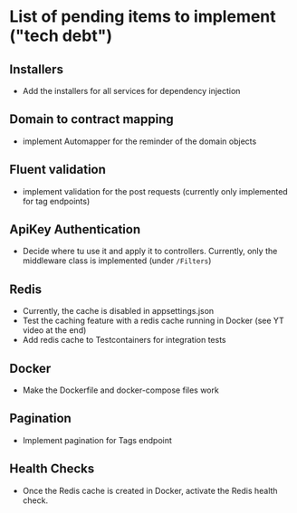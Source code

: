 # List of pending items to implement ("tech debt")

## Installers
- Add the installers for all services for dependency injection

## Domain to contract mapping
- implement Automapper for the reminder of the domain objects

## Fluent validation
- implement validation for the post requests (currently only implemented for tag endpoints)

## ApiKey Authentication
- Decide where tu use it and apply it to controllers. Currently, only the middleware class is implemented (under  `/Filters`)

## Redis
- Currently, the cache is disabled in appsettings.json
- Test the caching feature with a redis cache running in Docker (see YT video at the end)
- Add redis cache to Testcontainers for integration tests

## Docker
- Make the Dockerfile and docker-compose files work

## Pagination
- Implement pagination for Tags endpoint

## Health Checks
- Once the Redis cache is created in Docker, activate the Redis health check.